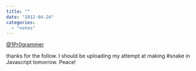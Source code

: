 ```yaml
---
title: ""
date: "2012-04-24"
categories: 
  - "notes"
---
```


[@1Pr0grammer](https://twitter.com/1pr0grammer)

thanks for the follow. I should be uploading my attempt at making #snake in Javascript tomorrow. Peace!
